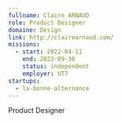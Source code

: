 ```yaml
---
fullname: Claire ARNAUD
role: Product Designer
domaine: Design
link: http://clairearnaud.com/
missions:
  - start: 2022-04-11
    end: 2022-09-30
    status: independent
    employer: UT7
startups:
  - la-bonne-alternance
---
```


Product Designer
